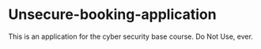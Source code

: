 # Unsecure-booking-application
This is an application for the cyber security base course. Do Not Use, ever.

